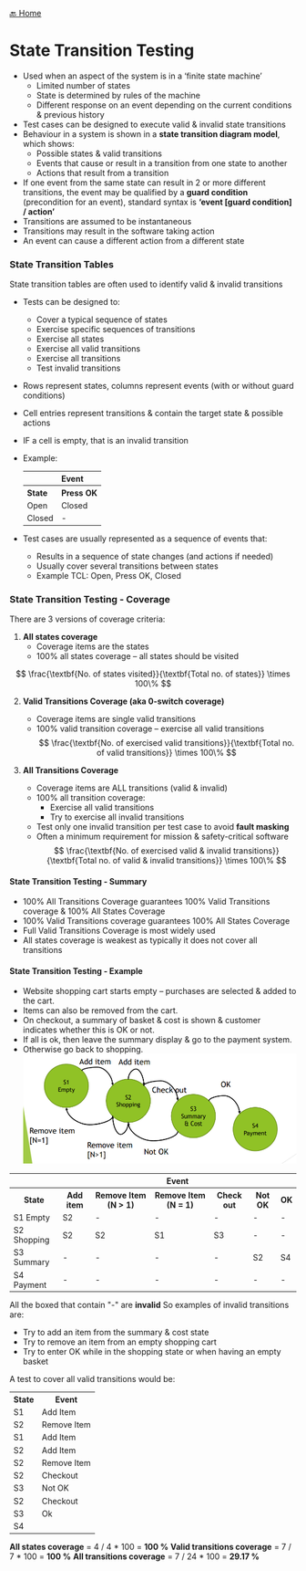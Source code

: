 [🔙 Home](../home.md)

# State Transition Testing

* Used when an aspect of the system is in a ‘finite state machine’
  * Limited number of states
  * State is determined by rules of the machine
  * Different response on an event depending on the current conditions & previous history
* Test cases can be designed to execute valid & invalid state transitions
* Behaviour in a system is shown in a **state transition diagram model**, which shows:
  * Possible states & valid transitions
  * Events that cause or result in a transition from one state to another
  * Actions that result from a transition
* If one event from the same state can result in 2 or more different transitions, the event may be qualified by a **guard condition** (precondition for an event), standard syntax is **‘event [guard condition] / action’**
* Transitions are assumed to be instantaneous
* Transitions may result in the software taking action
* An event can cause a different action from a different state

### State Transition Tables

State transition tables are often used to identify valid & invalid transitions

* Tests can be designed to:
  * Cover a typical sequence of states
  * Exercise specific sequences of transitions
  * Exercise all states
  * Exercise all valid transitions
  * Exercise all transitions
  * Test invalid transitions
* Rows represent states, columns represent events (with or without guard conditions)
* Cell entries represent transitions & contain the target state & possible actions
* IF a cell is empty, that is an invalid transition
* Example:

    <table>
      <tr>
        <th style="background-colour: #787676;"></th>
        <th style="background-colour: #787676;">Event</th>
      </tr>
      <tr>
        <th style="background-colour: #787676;">State</th>
        <th style="background-colour: #787676;">Press OK</th>
      </tr>
      <tr>
        <td>Open</td>
        <td>Closed</td>
      </tr>
      <tr>
        <td>Closed</td>
        <td>-</td>
      </tr>
    </table>

* Test cases are usually represented as a sequence of events that:
  * Results in a sequence of state changes (and actions if needed)
  * Usually cover several transitions between states
  * Example TCL: Open, Press OK, Closed

### State Transition Testing - Coverage

There are 3 versions of coverage criteria:
1. **All states coverage**
   * Coverage items are the states
   * 100% all states coverage – all states should be visited

$$
  \frac{\textbf{No. of states visited}}{\textbf{Total no. of states}} \times 100\%
$$

2. **Valid Transitions Coverage (aka 0-switch coverage)**
   * Coverage items are single valid transitions
   * 100% valid transition coverage – exercise all valid transitions
$$
 \frac{\textbf{No. of exercised valid transitions}}{\textbf{Total no. of valid transitions}} \times 100\%
$$

3. **All Transitions Coverage**
   * Coverage items are ALL transitions (valid & invalid)
   * 100% all transition coverage:
     * Exercise all valid transitions
     * Try to exercise all invalid transitions
   * Test only one invalid transition per test case to avoid **fault masking**
   * Often a minimum requirement for mission & safety-critical software
$$
 \frac{\textbf{No. of exercised valid & invalid transitions}}{\textbf{Total no. of valid & invalid transitions}} \times 100\%
$$

#### State Transition Testing - Summary
* 100% All Transitions Coverage guarantees 100% Valid Transitions coverage & 100% All States Coverage
* 100% Valid Transitions coverage guarantees 100% All States Coverage
* Full Valid Transitions Coverage is most widely used
* All states coverage is weakest as typically it does not cover all transitions

#### State Transition Testing - Example
* Website shopping cart starts empty – purchases are selected & added to the cart. 
* Items can also be removed from the cart. 
* On checkout, a summary of basket & cost is shown & customer indicates whether this is OK or not. 
* If all is ok, then leave the summary display & go to the payment system. 
* Otherwise go back to shopping.
![image3.png](assets/image3.png)

<table>
      <tr>
        <th style="background-colour: #787676;"></th>
        <th colspan="6" style="background-colour: #787676;">Event</th>
      </tr>
      <tr>
        <th style="background-colour: #787676;">State</th>
        <th style="background-colour: #787676;">Add item</th>
        <th style="background-colour: #787676;">Remove Item (N > 1)</th>
        <th style="background-colour: #787676;">Remove Item (N = 1)</th>
        <th style="background-colour: #787676;">Check out</th>
        <th style="background-colour: #787676;">Not OK</th>
        <th style="background-colour: #787676;">OK</th>
      </tr>
      <tr>
        <td style="background-colour: #787676;">S1 Empty</td>
        <td style="background-colour: #438007;">S2</td>
        <td style="background-colour: #bd0606;">-</td>
        <td style="background-colour: #bd0606;">-</td>
        <td style="background-colour: #bd0606;">-</td>
        <td style="background-colour: #bd0606;">-</td>
        <td style="background-colour: #bd0606;">-</td>
      </tr>
      <tr>
        <td style="background-colour: #787676;">S2 Shopping</td>
        <td style="background-colour: #438007;">S2</td>
        <td style="background-colour: #438007;">S2</td>
        <td style="background-colour: #438007;">S1</td>
        <td style="background-colour: #438007;">S3</td>
        <td style="background-colour: #bd0606;">-</td>
        <td style="background-colour: #bd0606;">-</td>
      </tr>
      <tr>
        <td style="background-colour: #787676;">S3 Summary</td>
        <td style="background-colour: #bd0606;">-</td>
        <td style="background-colour: #bd0606;">-</td>
        <td style="background-colour: #bd0606;">-</td>
        <td style="background-colour: #bd0606;">-</td>
        <td style="background-colour: #438007;">S2</td>
        <td style="background-colour: #438007;">S4</td>
      </tr>
      <tr>
        <td style="background-colour: #787676;">S4 Payment</td>
        <td style="background-colour: #bd0606;">-</td>
        <td style="background-colour: #bd0606;">-</td>
        <td style="background-colour: #bd0606;">-</td>
        <td style="background-colour: #bd0606;">-</td>
        <td style="background-colour: #bd0606;">-</td>
        <td style="background-colour: #bd0606;">-</td>
      </tr>
</table>

All the boxed that contain "-" are **invalid**
So examples of invalid transitions are:
* Try to add an item from the summary & cost state
* Try to remove an item from an empty shopping cart
* Try to enter OK while in the shopping state or when having an empty basket

A test to cover all valid transitions would be:

<table>
    <tr>
        <th style="background-colour: #787676;">State</th>
        <th style="background-colour: #787676;">Event</th>
    </tr>
    <tr>
        <td style="background-colour: #066506;">S1</td>
        <td style="background-colour: #066506;">Add Item</td>
    </tr>
    <tr>
        <td style="background-colour: #066506;">S2</td>
        <td style="background-colour: #066506;">Remove Item</td>
    </tr>
    <tr>
        <td style="background-colour: #066506;">S1</td>
        <td style="background-colour: #066506;">Add Item</td>
    </tr>
    <tr>
        <td style="background-colour: #066506;">S2</td>
        <td style="background-colour: #066506;">Add Item</td>
    </tr>
    <tr>
        <td style="background-colour: #066506;">S2</td>
        <td style="background-colour: #066506;">Remove Item</td>
    </tr>
    <tr>
        <td style="background-colour: #066506;">S2</td>
        <td style="background-colour: #066506;">Checkout</td>
    </tr>
    <tr>
        <td style="background-colour: #066506;">S3</td>
        <td style="background-colour: #066506;">Not OK</td>
    </tr>
    <tr>
        <td style="background-colour: #066506;">S2</td>
        <td style="background-colour: #066506;">Checkout</td>
    </tr>
    <tr>
        <td style="background-colour: #066506;">S3</td>
        <td style="background-colour: #066506;">Ok</td>
    </tr>
    <tr>
        <td style="background-colour: #066506;">S4</td>
        <td style="background-colour: #066506;"></td>
    </tr>
</table>

**All states coverage** = 4 / 4 * 100 = **100 %**
**Valid transitions coverage** = 7 / 7 * 100 = **100 %**
**All transitions coverage** = 7 / 24 * 100 = **29.17 %**